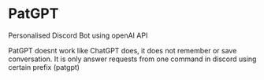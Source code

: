 # PatGPT
Personalised Discord Bot using openAI API

PatGPT doesnt work like ChatGPT does, it does not remember or save conversation. It is only answer requests from one command in discord using certain prefix (patgpt)